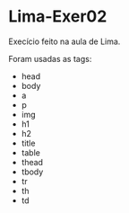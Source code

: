 # Lima-Exer02

Execício feito na aula de Lima.

Foram usadas as tags:
* head
* body
* a
* p
* img
* h1
* h2
* title
* table
* thead
* tbody
* tr
* th
* td
